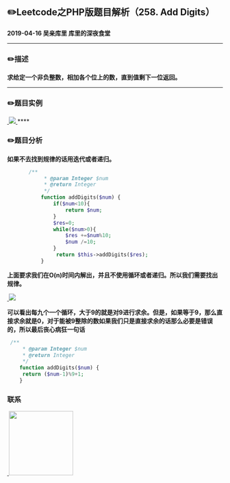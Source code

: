 ## :pencil2:Leetcode之PHP版题目解析（258. Add Digits）
**2019-04-16 吴亲库里 库里的深夜食堂**
****
### :pencil2:描述
 **求给定一个非负整数，相加各个位上的数，直到值剩下一位返回。**
****
### :pencil2:题目实例
<a href="https://github.com/wuqinqiang/">
​    <img src="https://github.com/wuqinqiang/Lettcode-php/blob/master/images/258.png">
</a> 
****

### :pencil2:题目分析
**如果不去找到规律的话用迭代或者递归。**

```php
       /**
            * @param Integer $num
            * @return Integer
            */
           function addDigits($num) {
               if($num<10){
                   return $num;
               }
               $res=0;
               while($num>0){
                   $res +=$num%10;
                   $num /=10;
               }
                return $this->addDigits($res);
           }
```

**上面要求我们在O(n)时间内解出，并且不使用循环或者递归。所以我们需要找出规律。**

<a href="https://github.com/wuqinqiang/">
​    <img src="https://github.com/wuqinqiang/Lettcode-php/blob/master/images/258-1.png">
</a> 

**可以看出每九个一个循环，大于9的就是对9进行求余。但是，如果等于9，那么直接求余就是0，对于能被9整除的数如果我们只是直接求余的话那么必要是错误的，所以最后丧心病狂一句话**
```php
 /**
     * @param Integer $num
     * @return Integer
     */
    function addDigits($num) {
     return ($num-1)%9+1;
    }
```
### 联系

<a href="https://github.com/wuqinqiang/">
​    <img src="https://github.com/wuqinqiang/Lettcode-php/blob/master/qrcode_for_gh_c194f9d4cdb1_430.jpg" width="150px" height="150px">
</a> 
   
    
    
    

